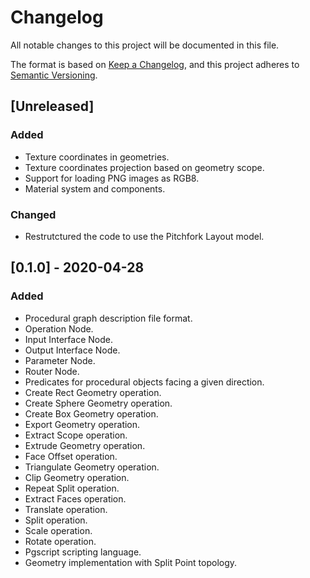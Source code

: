 # Changelog

All notable changes to this project will be documented in this file.

The format is based on [Keep a Changelog](https://keepachangelog.com/en/1.0.0/),
and this project adheres to [Semantic Versioning](https://semver.org/spec/v2.0.0.html).

## [Unreleased]

### Added

- Texture coordinates in geometries.
- Texture coordinates projection based on geometry scope.
- Support for loading PNG images as RGB8.
- Material system and components.

### Changed

- Restrutctured the code to use the Pitchfork Layout model.

## [0.1.0] - 2020-04-28

### Added

- Procedural graph description file format.
- Operation Node.
- Input Interface Node.
- Output Interface Node.
- Parameter Node.
- Router Node.
- Predicates for procedural objects facing a given direction.
- Create Rect Geometry operation.
- Create Sphere Geometry operation.
- Create Box Geometry operation.
- Export Geometry operation.
- Extract Scope operation.
- Extrude Geometry operation.
- Face Offset operation.
- Triangulate Geometry operation.
- Clip Geometry operation.
- Repeat Split operation.
- Extract Faces operation.
- Translate operation.
- Split operation.
- Scale operation.
- Rotate operation.
- Pgscript scripting language.
- Geometry implementation with Split Point topology.

